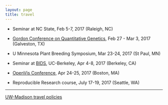 ```yaml
---
layout: page
title: travel
---
```


<!--
  <a href="http://statgen.ncsu.edu/brcwebsite/summer_institute_ral.php">Summer Institute in Statistical Genetics</a> at NC State in Raleigh, NC (June 8-10, 2005)

  <a href="http://www.complextrait.org/meetings/main.php#ctc2005">4th Annual Meeting of the Complex Trait Consortium</a> in Groningen, the Netherlands (June 27-30, 2005)

  <a href="http://math.bnu.edu.cn/statprob/CSPS-IMS2005/index.html">CSPS/IMS meeting</a> in Beijing, China (July 9-12, 2005)

  <a href="http://www.amstat.org/meetings/jsm/2005/index.cfm">Joint Statistical Meetings</a> in Minneapolis, Minnesota (Aug 7-11, 2005)

  <a href="http://www.jax.org/courses/events/coursedetails.do?id=133">Short course on Complex Trait Analysis</a> at the Jackson Lab in Bar Harbor, Maine (Oct 5-11, 2005)

   <a href="http://bioinf.wehi.edu.au/folders/melanie/genemappers/">5th Australiasian human gene mapping conference</a>, <a href="http://www.mtbuller.com.au">Mt. Buller</a>, Australia (Nov 23-25, 2005)

  <a href="http://www.enar.org/meetings.htm">International
  Biometric Society/ENAR meeting</a>, Tampa, Florida (Mar 26-29, 2006)

  <a href="http://www.complextrait.org/meetings/ctc06.php">Complex Trait Consortium meeting</a> in Chapel Hill,
      North Carolina (May 6-10, 2006)

  <a href="http://www.biostat.washington.edu/sisg06/">Summer Institute in Statistical Genetics</a>, Seattle, Washington (June 26-28, 2006)</li>

  Visiting The Jackson Lab, Bar Harbor, Maine (July 10-12, 2006)</li>

  <a href="http://www.jax.org/courses/events/coursedetails.do?id=341&detail=scope">Complex Trait Analysis</a> short course, <a href="http://www.jax.org">The Jackson Laboratory</a>, Bar Harbor, Maine (Sept 16-22, 2006)</li>

  University of Michigan, Ann Arbor (Oct 19-20, 2006)</li>

  Neuropromise training course in Genetic analysis and
      Bioinformatics, Lund, Sweden (Jan 8-12, 2007)</li>

  Systems Medicine Workshop, NHLBI, Bethesda, MD (Jan 30 - Feb 1,
      2007)</li>

  GCAT Study Section (Feb 5-6, 2007)</li>

  Seminar at Statistics, U Michigan, Ann Arbor (Feb 14-16, 2007)</li>

  Seminar at The Jackson Lab, Bar Harbor (Feb 21-24, 2007)</li>

  Seminar at Statistics, UC Berkeley (Feb 27-Mar 1, 2007)</li>

  Seminar at Human Genetics, UCLA (March 5, 2007)</li>

  Seminar at U Wisconsin, Madison (Mar 21-24, 2007)</li>

  <a href="http://www.arvo.org/EWEB/startpage.aspx?site=AM_2007">ARVO</a> (May 6-10, 2007)</li>

  6th CTC meeting, Braunschweig, Germany (May 26 -29, 2007)</li>

  Cancun, Mexico (May 16-23, 2007)</li>

  GCAT Study Section, Washington, DC (May 31-June 1, 2007)</li>

  Seminar at <a href="http://www.math.niu.edu/">University of
      Northern Illinois</a>, DeKalb, Illinois (Sept 10-11, 2007)

  GCAT Study Section, San Francisco (Oct 3-4, 2007)

  <a href="http://www.genetics.wisc.edu/events.page?act=details&event=26">Genetics Dept retreat</a>, Devil's Head Resort, Merrimac, WI (Oct 5, 2007)

  <a href="http://www.jax.org/courses/2007/complextraits07.html">Complex Trait Analysis short course</a> at <a href="http://www.jax.org">The Jackson Laboratory</a>, Bar Harbor, Maine (Oct 11-17, 2007)

  Seminar at <a href="http://www.stolaf.edu">St Olaf College</a>, <a href="http://www.stolaf.edu/depts/statistics">Department of Statistics</a>, Northfield, Minnesota (Nov 5-6, 2007)

  Seminar at <a href="http://www.biostat.jhsph.edu">Johns Hopkins Biostatistics</a> (Nov 28, 2007)

  Seminar at <a href="http://www.genes.uchicago.edu/">Dept of Human Genetics</a>, <a href="http://www.uchicago.edu">University of Chicago</a> (Dec 5, 2007)

  Ani's defense, Johns Hopkins, Baltimore, MD (Dec 7, 2007)

  GCAT Study Section, Washington, DC (Feb 3-5, 2008)

  <a href="http://galton.uchicago.edu/msrc">First Midwest Statistics Research Colloquium</a>, University of Chicago (Mar 28-29, 2008)

  CTC meeting in Chapel Hill, North Carolina (Mar 14-15, 2008)

  Seminar at Cincinnati Children's Hospital (Apr 24-25, 2008)

  <a href="http://www.birs.ca/birspages.php?task=displayevent&event_id=08w5062">Emerging Statistical Challenges in Genome and Translational Research</a>, Banff, Canada (June 1-6, 2008)

  <a href="http://courses.jax.org/2008/systemgenetics08.html">Systems Genetics course</a> at The Jackson Laboratory, Bar Harbor, Maine (Sep 23-29, 2008)

  <a href="http://www-app.igb.uiuc.edu/bioinformatics/index.html">Midwest Symposium on Bioinformatics and Computational Biology</a>, Oct 4, 2008 (Champaign, IL)

  GCAT Study Section, Oct 6-7, 2008 (San Francisco, CA)

  Groningen and Oxford, Jan 17-24, 2009

  GCAT Study Section, Feb 3-4, 2009 (Washington, DC)

  GCAT Study Section, Jun 4-5, 2009 (Washington, DC)

  GCAT Study Section, Oct 14-15, 2009 (Seattle)

  <a href="http://courses.jax.org/2009/systemgenetics09.html">Systems Genetics course</a> at The Jackson Lab, Oct 19-25, 2009 (Bar Harbor)

  <a href="http://www.genetics.ucla.edu/">Human Genetics</a>, <a href="http://www.ucla.edu">UCLA</a>, Nov 23, 2009

  JAX CGD retreat, Jan 14-16, 2010 (Bar Harbor)

  GCAT Study Section, Feb 2-4, 2010 (Washington, DC)

  Seminar at UNC, Feb 11-13, 2010 (Chapel Hill, NC)

  Seminar at Vanderbilt, Mar 8-9, 2010 (Nashville, TN)

  Seminar at Michigan State, Apr 1-3, 2010 (Lansing, MI)

  <a href="http://www.ctc2010.org/">9th CTC meeting</a>, May 7-10, 2010 (Chicago)

  <a href="http://jay.up.poznan.pl/qtlmas2010/">MAS-QTL Workshop</a> and visit to Worclaw, May 17-18, 2010 (Poland)

  GCAT Study Section, Jun 2-3, 2010 (Chicago)

  <a href="http://www.cidr.jhmi.edu/cac.html">CIDR Access Committee</a>, Sept 7-8, 2010 (Washington, DC)

  <a href="http://courses.jax.org/2010/systemgenetics10.html">Systems Genetics course</a> at The Jackson Lab, Sep 19-25, 2010 (Bar Harbor)

  CGD meeting at The Jackson Lab, Jan 19-21, 2011 (Bar Harbor)

  Seminar in <a href="http://www.mailman.columbia.edu/academic-departments/biostatistics">Biostatistics</a> at <a href="http://www.columbia.edu">Columbia University</a>, Jan 26-28, 2011 (New York, NY)

  <a href="http://www.bio-complexity.com/QUB11/QB_ConfIndex.html">Quantitative Biology and Bioinformatics in Modern Medicine</a>, Feb 7-8, 2011 (Dublin, Ireland)

  <a href="http://cgd.jax.org/events/systemsgeneticsresources.shtml">Systems Genetics Resources Workshop</a>, May 12-13, 2011 (Chapel Hill, NC)

  <a href="http://www.ctc2010.org/">Mouse Genetics meeting</a>, Jun 22-26, 2011 (Washington, DC)

  <a href="http://www.warwick.ac.uk/statsdept/useR-2011/">UseR! Meeting</a>, Aug 16-18, 2011 (Coventry, UK)

  <a href="http://www.rug.nl/informatica/index">Groningen</a>, The Netherlands, Sept 6-11, 2011)

  <a href="http://statistics.gmu.edu/">Statistics</a>, <a href="http://www.gmu.edu">George Mason University</a>, Sept 22-23, 2011 (near Washington, DC)

  <a href="http://courses.jax.org/2011/systems-genetics.html">Systems Genetics course</a> at The Jackson Lab, Oct 2-9, 2011 (Bar Harbor)

  <a href="http://www.biostat.washington.edu/">Department of Biostatistics</a>, <a href="http://www.washington.edu">U Washington, Seattle</a>, Nov 16-18, 2011

  <a href="http://www.cidr.jhmi.edu/cac.html">CIDR Access Committee</a>, Jan 12-13, 2012 (Washington, DC)

  JAX CGD retreat, Jan 20, 2012 (Bar Harbor)

  <a href="http://www.enar.org/meetings.cfm">ENAR 2012 meeting</a>, Apr 1-4, 2012 (Washington, DC)

  <a href="http://www.pasteur.fr/ip/easysite/pasteur/en/research/scientific-departments/developmental-biology/units-and-groups/mouse-functional-genetics/ctc2012">CTC Meeting</a>, June 12-15, 2012 (Paris)

  <a href="http://www.euratrans.eu/">Euratrans</a> meeting, June 3-5, 2012 (Tutzing, Germany)

  CGD Advisory Board, Jackson Lab, Aug 15, 2012 (Bar Harbor)

  <a href="http://courses.jax.org/2012/systems-genetics.html">Systems Genetics course</a> at The Jackson Lab, Oct 28-Nov 4, 2012 (Bar Harbor)

  QTL course, <a href="http://www.icrisat.org">ICRISAT</a>, Dec 3-5, 2012 (Hyderabad, Andhra Pradesh, India)

  JAX CGD retreat, Jan 17, 2013 (North Carolina)

  <a href="http://www.enar.org/meetings.cfm">ENAR</a>, Mar 10-13, 2013 (Orlando, Florida)

  Plant breeding and genetics meeting, <a href="http://www.agronomy.ksu.edu/p.aspx?tabid=223">Kansas State Univ</a>, Apr 2, 2013 (Manhattan, KS)

  <a href="http://mus.well.ox.ac.uk/19genomes/MAGIC-WORKSHOP/">MAGIC workshop</a>, June 12-13, 2013 (Cambridge, UK)

  CGD Advisory Board, Jackson Lab, June 25, 2013 (Bar Harbor)</li>

  <a href="http://courses.jax.org/2013/systems-genetics.html">Systems Genetics course</a> at The Jackson Lab, Sep 8-14, 2013 (Bar Harbor)</li>

  <a href="http://www.cidr.jhmi.edu/cac.html">CIDR Access Committee</a>, Sep 12, 2013 (Washington, DC)</li>

  <a href="http://wssspe.researchcomputing.org.uk/cfp/">Workshop on sustainable software</a>, Nov 17, 2013 (Denver, CO)</li>

  JAX CGD retreat, Jan 21, 2014 (North Carolina)</li>

  <a href="http://www.danforthcenter.org/">Donald Danforth Plant Science Center</a>, Feb 18-20, 2014 (St. Louis)</li>

  <a href="http://enar.org/meetings.cfm">ENAR</a>, Mar 16-19, 2014 (Baltimore)</li>

  <a href="http://www.ctc2014.org/">Complex Trait Community meeting</a>, May 19-22, 2014 (Berlin, Germany)</li>

  <a href="http://user2014.stat.ucla.edu/">2014 UseR conference</a>, June 30 - July 3, 2014 (Los Angeles, CA)</li>

  <a href="http://biovis.net">4th Symposium on Biological Data Visualization</a>, July 11-12, 2014 (Boston, MA)</li>

- [Washington State University](http://www.wsu.edu), Aug 4-7, 2014
  (Pullman, WA)

- [CIDR Access Committee](http://www.cidr.jhmi.edu/about/history.html), Sep 12,
  2014 (Baltimore, MD)

- [Systems Genetics course](http://courses.jax.org/2014/systems-genetics.html),
  The Jackson Lab, Sep 27-Oct 3, 2014 (Bar Harbor, ME)

- Seminar at [Harvard Biostat](http://www.hsph.harvard.edu/biostatistics/),
  Nov 6, 2014 (Boston, MA)

- Reproducible Research hackathon, Dec 8-11, 2014 (Durham, NC)

- Jackson Lab, Jan 6-9, 2015 (Bar Harbor, Maine)

- [AAAS meeting](https://aaas.confex.com/aaas/2015/webprogram/start.html), Feb 12-16, 2015 (San Jose, CA)

- [Genome to Phenome Symposium](http://www.csiro.au/Portals/Events/Queensland/OCE_Genome-phenome.aspx), Mar 25-27, 2015 (Brisbane, Australia)

- [Software Carpentry workshop](http://karawoo.com/2015-04-27-wsu/), Apr 27-28, 2015 (Pullman, WA)

- [CTC meeting](http://www.ohsu.edu/parc/CTC2015), June 8-11, 2015 (Portland, OR)

- [R/Bioconductor conference](http://bioconductor.org/help/course-materials/2015/BioC2015/),
  July 20-22, 2015 (Seattle, WA)

- [JSM 2015](http://www.amstat.org/meetings/jsm/2015/), Aug 8-13, 2015 (Seattle, WA)

- R/qtl workshop at Texas A&amp;M, Sep 1-4, 2015 (College Station, TX)

- [JHU Data Science Hackathon](https://www.regonline.com/builder/site/Default.aspx?EventID=1692764), Sep 21-23, 2015 (Baltimore, MD)

- [Systems Genetics course](https://www.jax.org/education-and-learning/education-calendar/2015/september/short-course-on-systems-genetics),
  The Jackson Lab, Sep 27-Oct 3, 2015 (Bar Harbor, ME)

- Memphis trip to meet with Saunak and Pjotr, Nov 1-5, 2015 (Memphis, TN)

- Alexander Disease project meeting, Nov 14, 2015 (Boston, MA)

- Chicago ASA talk, East Bank Club, 500 N Kingsbury St, Dec 15, 2015 (Chicago, IL)

- [ENAR](http://enar.org/meetings.cfm), Mar 6-9, 2016 (Austin, TX)

- Jackson Lab, Feb 8-11, 2016

- Genentech, Mar 14-16, 2016 (San Francisco, CA)

- Chicago ASA workshop on reproducible research, Apr 1, 2016 (Chicago, IL)

- [Biological Statistics and Computational Biology](https://bscb.cornell.edu/),
  Cornell University, Apr 18, 2016 (Ithaca, NY)

- Albee Messing project meeting, May 12-13, 2016 (Rochester, NY)

- PRDM9 advisory board meeting, May 17-20, 2016 (Bar Harbor, ME)

- [International Conference on Quantitative Genetics](http://www.icqg5.org/)
  June 12-17, 2016 (Madison, WI)

- [UseR! conference](http://user2016.org/), Stanford, June 27-30, 2016
  (Palo Alto, CA)

- [The Allied Genetics Conference](http://www.genetics2016.org/), July
  13-17, 2016 (Orlando, FL)

- [JSM 2016](http://www.amstat.org/meetings/jsm/2016), July 31-Aug 4,
  2016 (Chicago, IL)

- [Queenstown Research Week Genomics (MapNet) Satellite Conference](http://www.queenstownresearchweek.org/),
  Sep 1-2, 2016 (Nelson, New Zealand)

- [Systems Genetics course](https://www.jax.org/education-and-learning/education-calendar/2016/october/short-course-on-systems-genetics)
  The Jackson Lab, Oct 16-22, 2016 (Bar Harbor, ME)

- Meet with Pjotr et al., Nov 7-10, 2016 (Memphis, TN)

-->

- Seminar at NC State, Feb 5-7, 2017 (Raleigh, NC)

- [Gordon Conference on Quantitative Genetics](https://www.grc.org/programs.aspx?id=12073), Feb 27 - Mar 3, 2017
  (Galveston, TX)

- U Minnesota Plant Breeding Symposium, Mar 23-24, 2017 (St Paul, MN)

- Seminar at [BIDS](https://bids.berkeley.edu/), UC-Berkeley, Apr 4-8, 2017 (Berkeley, CA)

- [OpenVis Conference](https://openvisconf.com), Apr 24-25, 2017 (Boston, MA)

- Reproducible Research course, July 17-19, 2017 (Seattle, WA)

---

[UW-Madison travel policies](http://www.bussvc.wisc.edu/acct/policy/ppindex.html)
